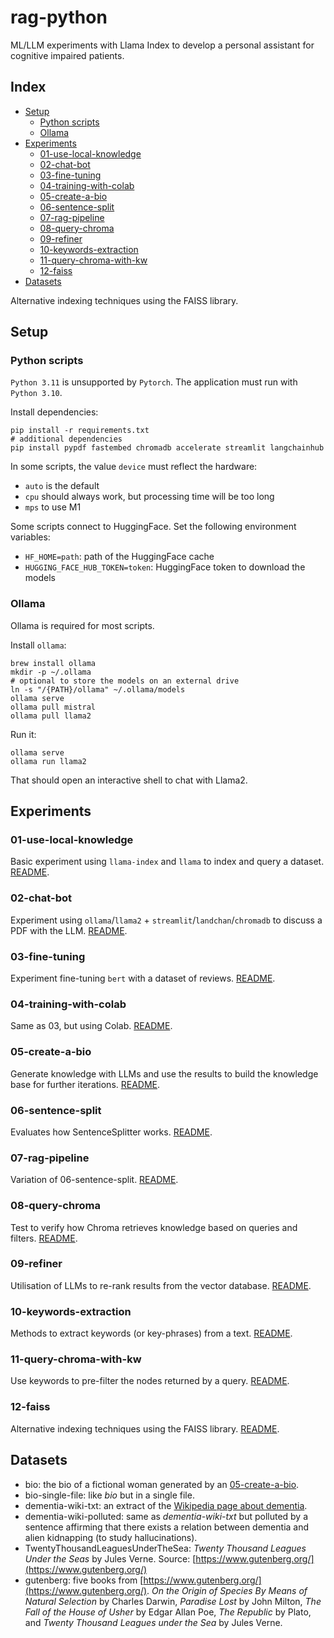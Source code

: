 # rag-python
ML/LLM experiments with Llama Index to develop a personal assistant for cognitive impaired patients.

## Index

- [Setup](#setup)
  - [Python scripts](#python-scripts)
  - [Ollama](#ollama)
- [Experiments](#experiments)
  - [01-use-local-knowledge](#01-use-local-knowledge)
  - [02-chat-bot](#02-chat-bot)
  - [03-fine-tuning](#03-fine-tuning)
  - [04-training-with-colab](#04-training-with-colab)
  - [05-create-a-bio](#05-create-a-bio)
  - [06-sentence-split](#06-sentence-split)
  - [07-rag-pipeline](#07-rag-pipeline)
  - [08-query-chroma](#08-query-chroma)
  - [09-refiner](#09-refiner)
  - [10-keywords-extraction](#10-keywords-extraction)
  - [11-query-chroma-with-kw](#11-query-chroma-with-kw)
  - [12-faiss](#12-faiss)
- [Datasets](#datasets)

Alternative indexing techniques using the FAISS library.

## Setup

### Python scripts

`Python 3.11` is unsupported by `Pytorch`. The application must run with `Python 3.10`.

Install dependencies:
```shell
pip install -r requirements.txt
# additional dependencies
pip install pypdf fastembed chromadb accelerate streamlit langchainhub
```

In some scripts, the value `device` must reflect the hardware:
- `auto` is the default 
- `cpu` should always work, but processing time will be too long
- `mps` to use M1

Some scripts connect to HuggingFace. Set the following environment variables:
- `HF_HOME=path`: path of the HuggingFace cache
- `HUGGING_FACE_HUB_TOKEN=token`: HuggingFace token to download the models

### Ollama

Ollama is required for most scripts.

Install `ollama`:

```shell
brew install ollama
mkdir -p ~/.ollama
# optional to store the models on an external drive
ln -s "/{PATH}/ollama" ~/.ollama/models
ollama serve
ollama pull mistral
ollama pull llama2
```

Run it:

```shell
ollama serve
ollama run llama2
```

That should open an interactive shell to chat with Llama2.

## Experiments

### 01-use-local-knowledge

Basic experiment using `llama-index` and `llama` to index and query a dataset. [README](01-use-local-knowledge/README.md).

### 02-chat-bot

Experiment using `ollama`/`llama2` + `streamlit`/`landchan`/`chromadb` to discuss a PDF with the LLM. [README](02-chat-bot/README.md).

### 03-fine-tuning

Experiment fine-tuning `bert` with a dataset of reviews. [README](03-fine-tuning/README.md).

### 04-training-with-colab

Same as 03, but using Colab. [README](04-training-with-colab/README.md).

### 05-create-a-bio

Generate knowledge with LLMs and use the results to build the knowledge base for further iterations. [README](5-create-a-bio/README/.md).

### 06-sentence-split

Evaluates how SentenceSplitter works. [README](06-sentence-split/README.md).

### 07-rag-pipeline

Variation of 06-sentence-split. [README](07-rag-pipeline/README.md).

### 08-query-chroma

Test to verify how Chroma retrieves knowledge based on queries and filters. [README](08-query-chroma/README.md).

### 09-refiner

Utilisation of LLMs to re-rank results from the vector database. [README](09-refiner/README.md).

### 10-keywords-extraction

Methods to extract keywords (or key-phrases) from a text. [README](10-keywords-extraction/README.md).

### 11-query-chroma-with-kw

Use keywords to pre-filter the nodes returned by a query. [README](11-query-chroma-with-kw/README.md).

### 12-faiss

Alternative indexing techniques using the FAISS library. [README](12-faiss/README.md).

## Datasets

- bio: the bio of a fictional woman generated by an [05-create-a-bio](05-create-a-bio/README.md).
- bio-single-file: like _bio_ but in a single file.
- dementia-wiki-txt: an extract of the [Wikipedia page about dementia](https://en.wikipedia.org/wiki/Dementia).
- dementia-wiki-polluted: same as _dementia-wiki-txt_ but polluted by a sentence affirming that there exists a relation between dementia and alien kidnapping (to study hallucinations).
- TwentyThousandLeaguesUnderTheSea: _Twenty Thousand Leagues Under the Seas_ by Jules Verne. Source: [https://www.gutenberg.org/](https://www.gutenberg.org/)
- gutenberg: five books from [https://www.gutenberg.org/](https://www.gutenberg.org/). _On the Origin of Species By Means of Natural Selection_ by Charles Darwin, _Paradise Lost_ by John Milton, _The Fall of the House of Usher_ by Edgar Allan Poe, _The Republic_ by Plato, and _Twenty Thousand Leagues under the Sea_ by Jules Verne.
